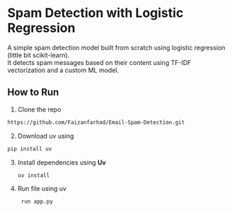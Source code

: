 # Spam Detection with Logistic Regression

A simple spam detection model built from scratch using logistic regression (little bit scikit-learn).  
It detects spam messages based on their content using TF-IDF vectorization and a custom ML model.



## How to Run

1. Clone the repo
```bash
https://github.com/Faizanfarhad/Email-Spam-Detection.git
```
2. Download uv using 
 ```bash
 pip install uv
 ``` 
3. Install dependencies using **Uv**
   ```bash
   uv install 
   ```

5. Run file using  uv
   ```bash
    run app.py
   ``` 
